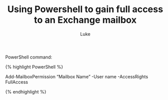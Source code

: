 ﻿---
title: Using Powershell to gain full access to an Exchange mailbox
permalink: /misc/exchange-how-to-gain-full-access-to-a-mailbox-using-powershell/

author: Luke 
categories:
  - Windows
  - PowerShell	
---

PowerShell command:

{% highlight PowerShell %}

Add-MailboxPermission “Mailbox Name” -User name -AccessRights FullAccess

{% endhighlight %}
